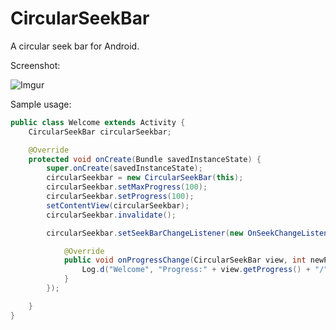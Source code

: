 CircularSeekBar
===============

A circular seek bar for Android.

Screenshot:

![Imgur](http://i.imgur.com/kz5NNE1.png)

Sample usage:

```java
public class Welcome extends Activity {
	CircularSeekBar circularSeekbar;

	@Override
	protected void onCreate(Bundle savedInstanceState) {
		super.onCreate(savedInstanceState);
		circularSeekbar = new CircularSeekBar(this);
		circularSeekbar.setMaxProgress(100);
		circularSeekbar.setProgress(100);
		setContentView(circularSeekbar);
		circularSeekbar.invalidate();

		circularSeekbar.setSeekBarChangeListener(new OnSeekChangeListener() {

			@Override
			public void onProgressChange(CircularSeekBar view, int newProgress) {
				Log.d("Welcome", "Progress:" + view.getProgress() + "/" + view.getMaxProgress());
			}
		});

	}
}
```
